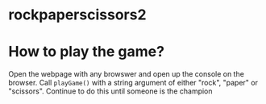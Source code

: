 # rockpaperscissors2

# How to play the game?

Open the webpage with any browswer and open up the console on the browser. Call `playGame()` with a string argument of either "rock", "paper" or "scissors". Continue to do this until someone is the champion